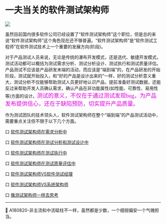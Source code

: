 
# 一夫当关的软件测试架构师

![](../r2/打通任督.jpg)

虽然目前国内很多软件公司已经设置了“软件测试架构师”这个职位，但是总的来说“软件测试架构师”这个角色现在还不够普遍。“软件测试架构师”是“软件测试工程师”在软件测试技术上一个重要的发展方向(阶段)。

对于产品测试人员来说，无论是传统的瀑布开发模式，还是选代、敏捷开发模式，测试活动都可以概括为测试需求分析、测试分析设计、测试执行和测试质量评估。产品测试不应该是产品研发末端的活动，而应该是“端到端”的，在产品研发的开始阶段，测试就开始投入，和“好的产品是设计出来的”一样，好的测试分析意义重大，测试分析不仅能够帮助测试人员更好地认识产品，提前准备好测试数据，还能反过来帮助开发人员确认需求，确认产品在非功能属性(如性能、可靠性、易用性等)方面的设计。<font color="#dd00dd" size="4" face="楷体">测试的意义，不仅在于通过测试发现bug，为产品发布提供信心，还在于缺陷预防，切实提升产品质量。</font>

作为测试团队的技术领头人，软件测试架构师在整个“端到端”的产品测试活动中，需要重点关注但不限于以下几个方面。

口  [软件测试架构师在需求分析中](books/软件测试架构师-测试架构师在需求分析中.md)

口  [软件测试架构师在测试分析和测试设计中](books/软件测试架构师-测试架构师在测试分析和测试设计中.md)

口  [软件测试架构师在测试执行中](books/软件测试架构师-测试架构师在测试执行中.md)

口  [软件测试架构师在测试质量评估中](books/软件测试架构师-测试架构师在测试质量评估中.md)

口  [软件测试架构师VS软件测试经理](books/软件测试架构师-测试架构师VS测试经理.md)

口  [软件测试架构师VS系统架构师](books/软件测试架构师-测试架构师VS系统架构师.md)

口  [像测试架构师一样去思考](books/软件测试架构师-像测试架构师一样去思考.md)

* * *
:bell: A180820-非主流和中流砥柱不一样，虽然都是少数，一个细弱偏安一个气魄担当。
